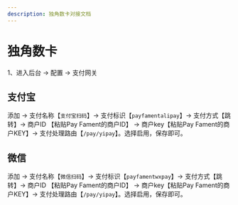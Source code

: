 ```yaml
---
description: 独角数卡对接文档
---
```


# 独角数卡

1、进入后台 → 配置 → 支付网关

## 支付宝

添加 → 支付名称【`支付宝扫码`】→ 支付标识【`payfamentalipay`】→ 支付方式【跳转】→ 商户ID 【粘贴Pay Fament的商户ID】 → 商户key【粘贴Pay Fament的商户KEY】→ 支付处理路由【`/pay/yipay`】。选择启用，保存即可。

## 微信

添加 → 支付名称【`微信扫码`】→ 支付标识【`payfamentwxpay`】→ 支付方式【跳转】→ 商户ID 【粘贴Pay Fament的商户ID】 → 商户key【粘贴Pay Fament的商户KEY】→ 支付处理路由【`/pay/yipay`】。选择启用，保存即可。
